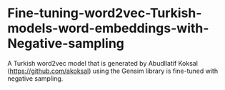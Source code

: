 # Fine-tuning-word2vec-Turkish-models-word-embeddings-with-Negative-sampling
A Turkish word2vec model that is generated by Abudllatif Koksal (https://github.com/akoksal) using the Gensim library is fine-tuned with negative sampling. 
